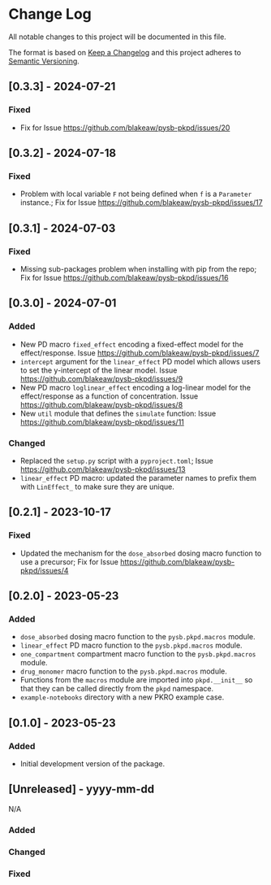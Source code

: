 # Change Log
All notable changes to this project will be documented in this file.

The format is based on [Keep a Changelog](http://keepachangelog.com/)
and this project adheres to [Semantic Versioning](http://semver.org/).

## [0.3.3] - 2024-07-21

### Fixed

- Fix for Issue https://github.com/blakeaw/pysb-pkpd/issues/20

## [0.3.2] - 2024-07-18

### Fixed

- Problem with local variable `F` not being defined when `f` is a `Parameter` instance.; Fix for Issue https://github.com/blakeaw/pysb-pkpd/issues/17

## [0.3.1] - 2024-07-03

### Fixed

- Missing sub-packages problem when installing with pip from the repo; Fix for Issue https://github.com/blakeaw/pysb-pkpd/issues/16

## [0.3.0] - 2024-07-01

### Added

- New PD macro `fixed_effect` encoding a fixed-effect model for the effect/response. Issue https://github.com/blakeaw/pysb-pkpd/issues/7
- `intercept` argument for the `linear_effect` PD model which allows users to set the y-intercept of the linear model. Issue https://github.com/blakeaw/pysb-pkpd/issues/9
- New PD macro `loglinear_effect` encoding a log-linear model for the effect/response as a function of concentration. Issue https://github.com/blakeaw/pysb-pkpd/issues/8
- New `util` module that defines the `simulate` function: Issue https://github.com/blakeaw/pysb-pkpd/issues/11

### Changed

- Replaced the `setup.py` script with a `pyproject.toml`; Issue https://github.com/blakeaw/pysb-pkpd/issues/13
- `linear_effect` PD macro: updated the parameter names to prefix them with `LinEffect_` to make sure they are unique.


## [0.2.1] - 2023-10-17

### Fixed
- Updated the mechanism for the `dose_absorbed` dosing macro function to use a precursor; Fix for Issue https://github.com/blakeaw/pysb-pkpd/issues/4

## [0.2.0] - 2023-05-23

### Added
- `dose_absorbed` dosing macro function to the `pysb.pkpd.macros` module.
- `linear_effect` PD macro function to the `pysb.pkpd.macros` module.
- `one_compartment` compartment macro function to the `pysb.pkpd.macros` module.
- `drug_monomer` macro function to the `pysb.pkpd.macros` module.
- Functions from the `macros` module are imported into `pkpd.__init__` so that they can be called directly from the `pkpd` namespace. 
- `example-notebooks` directory with a new PKRO example case. 

## [0.1.0] - 2023-05-23

### Added
- Initial development version of the package.

## [Unreleased] - yyyy-mm-dd

N/A

### Added

### Changed

### Fixed